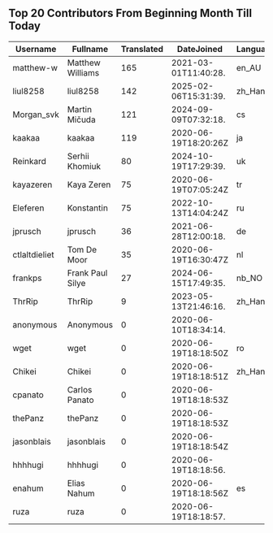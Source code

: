 ## Top 20 Contributors From Beginning Month Till Today ##
|Username|Fullname|Translated|DateJoined|Language|
|--------|--------|----------|----------|-------|
|matthew-w|Matthew Williams|165|2021-03-01T11:40:28.|en_AU|
|liul8258|liul8258|142|2025-02-06T15:31:39.|zh_Hans|
|Morgan_svk|Martin Mičuda|121|2024-09-09T07:32:18.|cs|
|kaakaa|kaakaa|119|2020-06-19T18:20:26Z|ja|
|Reinkard|Serhii Khomiuk|80|2024-10-19T17:29:39.|uk|
|kayazeren|Kaya Zeren|75|2020-06-19T07:05:24Z|tr|
|Eleferen|Konstantin|75|2022-10-13T14:04:24Z|ru|
|jprusch|jprusch|36|2021-06-28T12:00:18.|de|
|ctlaltdieliet|Tom De Moor|35|2020-06-19T16:30:47Z|nl|
|frankps|Frank Paul Silye|27|2024-06-15T17:49:35.|nb_NO|
|ThrRip|ThrRip|9|2023-05-13T21:46:16.|zh_Hans|
|anonymous|Anonymous|0|2020-06-10T18:34:14.||
|wget|wget|0|2020-06-19T18:18:50Z|ro|
|Chikei|Chikei|0|2020-06-19T18:18:51Z|zh_Hant|
|cpanato|Carlos Panato|0|2020-06-19T18:18:53Z||
|thePanz|thePanz|0|2020-06-19T18:18:53Z||
|jasonblais|jasonblais|0|2020-06-19T18:18:54Z||
|hhhhugi|hhhhugi|0|2020-06-19T18:18:56.||
|enahum|Elias  Nahum|0|2020-06-19T18:18:56Z|es|
|ruza|ruza|0|2020-06-19T18:18:57.||
